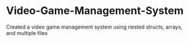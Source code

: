 # Video-Game-Management-System
Created a video game management system using nested structs, arrays, and multiple files
